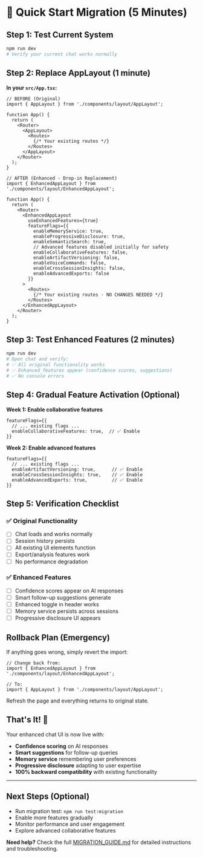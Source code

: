 # 🚀 Quick Start Migration (5 Minutes)

## Step 1: Test Current System
```bash
npm run dev
# Verify your current chat works normally
```

## Step 2: Replace AppLayout (1 minute)

**In your `src/App.tsx`:**

```tsx
// BEFORE (Original)
import { AppLayout } from './components/layout/AppLayout';

function App() {
  return (
    <Router>
      <AppLayout>
        <Routes>
          {/* Your existing routes */}
        </Routes>
      </AppLayout>
    </Router>
  );
}

// AFTER (Enhanced - Drop-in Replacement)
import { EnhancedAppLayout } from './components/layout/EnhancedAppLayout';

function App() {
  return (
    <Router>
      <EnhancedAppLayout
        useEnhancedFeatures={true}
        featureFlags={{
          enableMemoryService: true,
          enableProgressiveDisclosure: true,
          enableSemanticSearch: true,
          // Advanced features disabled initially for safety
          enableCollaborativeFeatures: false,
          enableArtifactVersioning: false,
          enableVoiceCommands: false,
          enableCrossSessionInsights: false,
          enableAdvancedExports: false
        }}
      >
        <Routes>
          {/* Your existing routes - NO CHANGES NEEDED */}
        </Routes>
      </EnhancedAppLayout>
    </Router>
  );
}
```

## Step 3: Test Enhanced Features (2 minutes)
```bash
npm run dev
# Open chat and verify:
# ✅ All original functionality works
# ✅ Enhanced features appear (confidence scores, suggestions)
# ✅ No console errors
```

## Step 4: Gradual Feature Activation (Optional)

**Week 1: Enable collaborative features**
```tsx
featureFlags={{
  // ... existing flags ...
  enableCollaborativeFeatures: true,  // ✅ Enable
}}
```

**Week 2: Enable advanced features**
```tsx
featureFlags={{
  // ... existing flags ...
  enableArtifactVersioning: true,      // ✅ Enable
  enableCrossSessionInsights: true,    // ✅ Enable
  enableAdvancedExports: true,         // ✅ Enable
}}
```

## Step 5: Verification Checklist

### ✅ Original Functionality
- [ ] Chat loads and works normally
- [ ] Session history persists
- [ ] All existing UI elements function
- [ ] Export/analysis features work
- [ ] No performance degradation

### ✅ Enhanced Features
- [ ] Confidence scores appear on AI responses
- [ ] Smart follow-up suggestions generate
- [ ] Enhanced toggle in header works
- [ ] Memory service persists across sessions
- [ ] Progressive disclosure UI appears

## Rollback Plan (Emergency)

If anything goes wrong, simply revert the import:

```tsx
// Change back from:
import { EnhancedAppLayout } from './components/layout/EnhancedAppLayout';

// To:
import { AppLayout } from './components/layout/AppLayout';
```

Refresh the page and everything returns to original state.

## That's It! 🎉

Your enhanced chat UI is now live with:
- **Confidence scoring** on AI responses
- **Smart suggestions** for follow-up queries  
- **Memory service** remembering user preferences
- **Progressive disclosure** adapting to user expertise
- **100% backward compatibility** with existing functionality

---

## Next Steps (Optional)

- Run migration test: `npm run test:migration`
- Enable more features gradually
- Monitor performance and user engagement
- Explore advanced collaborative features

**Need help?** Check the full [MIGRATION_GUIDE.md](./MIGRATION_GUIDE.md) for detailed instructions and troubleshooting.